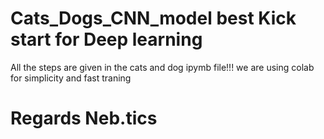 # Cats_Dogs_CNN_model best Kick start for Deep learning 
All the steps are given in the cats and dog ipymb file!!! we are using colab for simplicity and fast traning  
#                                  Regards Neb.tics
